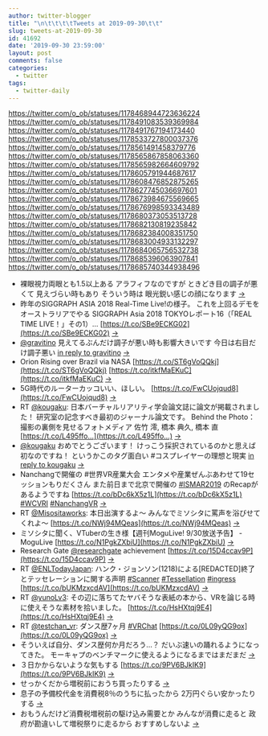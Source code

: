 ```yaml
---
author: twitter-blogger
title: "\n\t\t\t\tTweets at 2019-09-30\t\t"
slug: tweets-at-2019-09-30
id: 41692
date: '2019-09-30 23:59:00'
layout: post
comments: false
categories:
  - twitter
tags:
  - twitter-daily
---
```


https://twitter.com/o_ob/statuses/1178468944723636224 https://twitter.com/o_ob/statuses/1178491083539369984 https://twitter.com/o_ob/statuses/1178491767194173440 https://twitter.com/o_ob/statuses/1178533727800037376 https://twitter.com/o_ob/statuses/1178561491458379776 https://twitter.com/o_ob/statuses/1178565867858063360 https://twitter.com/o_ob/statuses/1178565982664609792 https://twitter.com/o_ob/statuses/1178605791944687617 https://twitter.com/o_ob/statuses/1178608476852875265 https://twitter.com/o_ob/statuses/1178627745036697601 https://twitter.com/o_ob/statuses/1178673984675569665 https://twitter.com/o_ob/statuses/1178676998593343489 https://twitter.com/o_ob/statuses/1178680373053513728 https://twitter.com/o_ob/statuses/1178682130819235842 https://twitter.com/o_ob/statuses/1178682384008351750 https://twitter.com/o_ob/statuses/1178683004933132297 https://twitter.com/o_ob/statuses/1178684065756532738 https://twitter.com/o_ob/statuses/1178685396063907841 https://twitter.com/o_ob/statuses/1178685740344938496  

*   裸眼視力両眼とも1.5以上ある アラフィフなのですが ときどき目の調子が悪くて 見えづらい時もあり そういう時は 眼光鋭い感じの顔になります [->](https://twitter.com/o_ob/statuses/1178468944723636224)
*   昨年のSIGGRAPH ASIA 2018 Real-Time Live!の様子。 これを上回るデモをオーストラリアでやる SIGGRAPH Asia 2018 TOKYOレポート16（「REAL TIME LIVE！」その1）… [https://t.co/SBe9ECKG02](https://t.co/SBe9ECKG02) [->](https://twitter.com/o_ob/statuses/1178491083539369984)
*   [@gravitino](https://twitter.com/gravitino) 見えてるぶんだけ調子が悪い時も影響大きいです 今日は右目だけ調子悪い [in reply to gravitino](https://twitter.com/gravitino/statuses/1178472772684537856) [->](https://twitter.com/o_ob/statuses/1178491767194173440)
*   Orion Rising over Brazil via NASA [https://t.co/ST6gVoQQkj](https://t.co/ST6gVoQQkj) [https://t.co/itkfMaEKuC](https://t.co/itkfMaEKuC) [->](https://twitter.com/o_ob/statuses/1178533727800037376)
*   5G時代のルーターカッコいい、ほしい。 [https://t.co/FwCUojqud8](https://t.co/FwCUojqud8) [->](https://twitter.com/o_ob/statuses/1178561491458379776)
*   RT [@kougaku](https://twitter.com/kougaku): 日本バーチャルリアリティ学会論文誌に論文が掲載されました！ 研究室の記念すべき最初のジャーナル論文です。 Behind the Photo：撮影の裏側を見せるフォトメディア 佐竹 澪, 橋本 典久, 橋本 直 [https://t.co/L495ffo…](https://t.co/L495ffo…) [->](https://twitter.com/o_ob/statuses/1178565867858063360)
*   [@kougaku](https://twitter.com/kougaku) おめでとうございます！ けっこう採択されているのかと思えば初なのですね！ というかこのタグ面白い #コスプレイヤーの理想と現実 [in reply to kougaku](https://twitter.com/kougaku/statuses/1178561577609334784) [->](https://twitter.com/o_ob/statuses/1178565982664609792)
*   Nanchangで開催の #世界VR産業大会 エンタメや産業ぜんぶあわせて19セッションもりだくさん また前日まで北京で開催の [#ISMAR2019](https://twitter.com/search?q=%23ISMAR2019&src=hash) のRecapがあるようですね [https://t.co/bDc6kX5z1L](https://t.co/bDc6kX5z1L) [#WCVRI](https://twitter.com/search?q=%23WCVRI&src=hash) [#NanchangVR](https://twitter.com/search?q=%23NanchangVR&src=hash) [->](https://twitter.com/o_ob/statuses/1178605791944687617)
*   RT [@Misositaworks](https://twitter.com/Misositaworks): 本日出演するよ〜 みんなでミソシタに罵声を浴びせてくれよ〜 [https://t.co/NWj94MQeas](https://t.co/NWj94MQeas) [->](https://twitter.com/o_ob/statuses/1178608476852875265)
*   ミソシタに聞く、VTuberの生き様【週刊MoguLive! 9/30放送予告】 - MoguLive [https://t.co/N1PgkZXbiU](https://t.co/N1PgkZXbiU) [->](https://twitter.com/o_ob/statuses/1178627745036697601)
*   Research Gate [@researchgate](https://twitter.com/researchgate) achievement [https://t.co/15D4ccav9P](https://t.co/15D4ccav9P) [->](https://twitter.com/o_ob/statuses/1178673984675569665)
*   RT [@ENLTodayJapan](https://twitter.com/ENLTodayJapan): ハンク・ジョンソン(1218)による[REDACTED]終了とテッセレーションに関する声明 [#Scanner](https://twitter.com/search?q=%23Scanner&src=hash) [#Tessellation](https://twitter.com/search?q=%23Tessellation&src=hash) [#ingress](https://twitter.com/search?q=%23ingress&src=hash) [https://t.co/bUKMzxcdAV](https://t.co/bUKMzxcdAV) [->](https://twitter.com/o_ob/statuses/1178676998593343489)
*   RT [@yunoLv3](https://twitter.com/yunoLv3): その辺に落ちてたヤバそうな表紙の本から、VRを論じる時に使えそうな素材を拾いました。 [https://t.co/HsHXtqj9E4](https://t.co/HsHXtqj9E4) [->](https://twitter.com/o_ob/statuses/1178680373053513728)
*   RT [@testchan_vr](https://twitter.com/testchan_vr): ダンス歴7ヶ月 [#VRChat](https://twitter.com/search?q=%23VRChat&src=hash) [https://t.co/0L09yQG9ox](https://t.co/0L09yQG9ox) [->](https://twitter.com/o_ob/statuses/1178682130819235842)
*   そういえば自分、ダンス歴何か月だろう…？ だいぶ速いの踊れるようになってきた。 モーキャプのベンチマークに使えるようになるまではまだまだ [->](https://twitter.com/o_ob/statuses/1178682384008351750)
*   ３日かからないような気もする [https://t.co/9PV6BJkIK9](https://t.co/9PV6BJkIK9) [->](https://twitter.com/o_ob/statuses/1178683004933132297)
*   せっかくだから増税前におうち買ったりする [->](https://twitter.com/o_ob/statuses/1178684065756532738)
*   息子の予備校代金を消費税8％のうちに払ったから 2万円ぐらい安かったりする [->](https://twitter.com/o_ob/statuses/1178685396063907841)
*   おもうんだけど消費税増税前の駆け込み需要とか みんなが消費に走ると 政府が勘違いして増税祭りに走るから おすすめしないよ [->](https://twitter.com/o_ob/statuses/1178685740344938496)